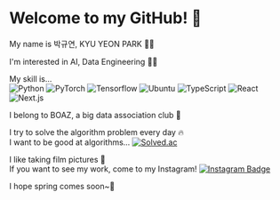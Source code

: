 # Welcome to my GitHub! 👋

My name is 박규연, KYU YEON PARK 💁‍♀️

I'm interested in AI, Data Engineering 👩‍💻

My skill is...  
![Python](https://img.shields.io/badge/Python-3776AB.svg?&style=flat&logo=Python&logoColor=white) 
![PyTorch](https://img.shields.io/badge/PyTorch-EE4C2C.svg?&style=flat&logo=PyTorch&logoColor=white) 
![Tensorflow](https://img.shields.io/badge/Tensorflow-FF6F00.svg?&style=flat&logo=Tensorflow&logoColor=white) 
![Ubuntu](https://img.shields.io/badge/Ubuntu-E95420.svg?&style=flat&logo=Ubuntu&logoColor=white) 
![TypeScript](https://img.shields.io/badge/TypeScript-3178C6.svg?&style=flat&logo=TypeScript&logoColor=white) 
![React](https://img.shields.io/badge/React-61DAFB.svg?&style=flat&logo=React&logoColor=white) 
![Next.js](https://img.shields.io/badge/Next.js-000000?style=flat&logo=Next.js&logoColor=white)


I belong to BOAZ, a big data association club 🐘

I try to solve the algorithm problem every day 🔥  
I want to be good at algorithms... [![Solved.ac](http://mazassumnida.wtf/api/mini/generate_badge?boj=20203065)](https://solved.ac/20203065/)  

I like taking film pictures 📸  
If you want to see my work, come to my Instagram! [![Instagram Badge](https://img.shields.io/badge/Instagram-E4405F?style=flat&logo=Instagram&logoColor=white)](https://www.instagram.com/noooey/)

I hope spring comes soon~🌸
